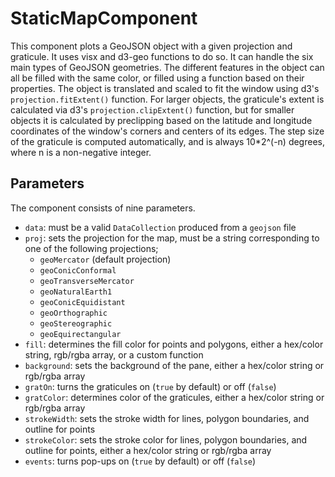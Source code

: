 # StaticMapComponent

This component plots a GeoJSON object with a given projection and graticule. It uses visx and d3-geo functions to do so. It can handle the six main types of GeoJSON geometries. The different features in the object can all be filled with the same color, or filled using a function based on their properties. The object is translated and scaled to fit the window using d3's `projection.fitExtent()` function. For larger objects, the graticule's extent is calculated via d3's `projection.clipExtent()` function, but for smaller objects it is calculated by preclipping based on the latitude and longitude coordinates of the window's corners and centers of its edges. The step size of the graticule is computed automatically, and is always 10*2^(-n) degrees, where n is a non-negative integer. 


## Parameters

The component consists of nine parameters.

* `data`: must be a valid `DataCollection` produced from a `geojson` file
* `proj`: sets the projection for the map, must be a string corresponding to one of the following projections;
    - `geoMercator` (default projection)
    - `geoConicConformal`
    - `geoTransverseMercator`
    - `geoNaturalEarth1`
    - `geoConicEquidistant`
    - `geoOrthographic`
    - `geoStereographic`
    - `geoEquirectangular`
* `fill`: determines the fill color for points and polygons, either a hex/color string, rgb/rgba array, or a custom function
* `background`: sets the background of the pane, either a hex/color string or rgb/rgba array
* `gratOn`: turns the graticules on (`true` by default) or off (`false`)
* `gratColor`: determines color of the graticules, either a hex/color string or rgb/rgba array
* `strokeWidth`: sets the stroke width for lines, polygon boundaries, and outline for points
* `strokeColor`: sets the stroke color for lines, polygon boundaries, and outline for points, either a hex/color string or rgb/rgba array
* `events`: turns pop-ups on (`true` by default) or off (`false`)